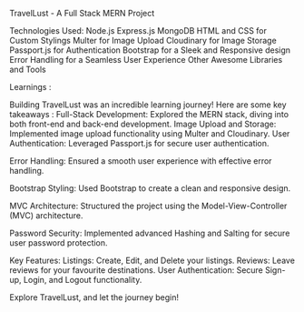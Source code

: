 TravelLust - A Full Stack MERN Project

Technologies Used:
Node.js
Express.js
MongoDB
HTML and CSS for Custom Stylings
Multer for Image Upload
Cloudinary for Image Storage
Passport.js for Authentication
Bootstrap for a Sleek and Responsive design
Error Handling for a Seamless User Experience
Other Awesome Libraries and Tools

Learnings :

Building TravelLust was an incredible learning journey! Here are some key takeaways :
Full-Stack Development: Explored the MERN stack, diving into both front-end and back-end development.
Image Upload and Storage: Implemented image upload functionality using Multer and Cloudinary.
User Authentication: Leveraged Passport.js for secure user authentication.

Error Handling: Ensured a smooth user experience with effective error handling.

Bootstrap Styling: Used Bootstrap to create a clean and responsive design.

MVC Architecture: Structured the project using the Model-View-Controller (MVC) architecture.

Password Security: Implemented advanced Hashing and Salting for secure user password protection.

Key Features:
Listings: Create, Edit, and Delete your listings.
Reviews: Leave reviews for your favourite destinations.
User Authentication: Secure Sign-up, Login, and Logout functionality.

Explore TravelLust, and let the journey begin! 
